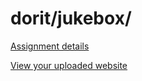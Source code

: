 # dorit/jukebox/

[Assignment details](/homework/jukebox)

[View your uploaded website](https://mpaulweeks.github.io/cfc2018/students/dorit/jukebox/)
